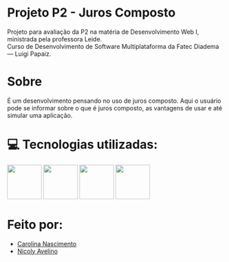 # Projeto P2 - Juros Composto 

Projeto para avaliação da P2 na matéria de Desenvolvimento Web I, ministrada pela professora Leide. <br>
Curso de Desenvolvimento de Software Multiplataforma da Fatec Diadema — Luigi Papaiz.

# Sobre
É um desenvolvimento pensando no uso de juros composto. Aqui o usuário pode se informar sobre o que é juros composto, as vantagens de usar e até simular uma aplicação.

# 💻 Tecnologias utilizadas:
<div>
<img width='80' src="https://cdn.jsdelivr.net/gh/devicons/devicon/icons/html5/html5-plain-wordmark.svg" />
<img width='80' src="https://cdn.jsdelivr.net/gh/devicons/devicon/icons/css3/css3-plain-wordmark.svg" />
<img width='80' src="https://cdn.jsdelivr.net/gh/devicons/devicon/icons/bootstrap/bootstrap-plain-wordmark.svg" />
<img width='80' src="https://cdn.jsdelivr.net/gh/devicons/devicon/icons/jquery/jquery-plain-wordmark.svg" />     
</div>

# Feito por: 

* [Carolina Nascimento](https://github.com/Carolina-Silva) 
* [Nicoly Avelino](https://github.com/NicolyAvelino)
